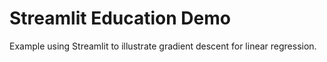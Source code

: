 # Streamlit Education Demo
 
Example using Streamlit to illustrate gradient descent for linear regression.
